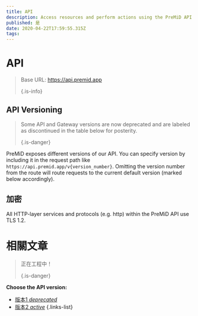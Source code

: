 ```yaml
---
title: API
description: Access resources and perform actions using the PreMiD API
published: 是
date: 2020-04-22T17:59:55.315Z
tags:
---
```


# API

> Base URL: https://api.premid.app 
> 
> {.is-info}

## API Versioning
> Some API and Gateway versions are now deprecated and are labeled as discontinued in the table below for posterity. 
> 
> {.is-danger}

PreMiD exposes different versions of our API. You can specify version by including it in the request path like `https://api.premid.app/v{version_number}`. Omitting the version number from the route will route requests to the current default version (marked below accordingly).

## 加密

All HTTP-layer services and protocols (e.g. http) within the PreMiD API use TLS 1.2.

# 相關文章
> 正在工程中！ 
> 
> {.is-danger}

**Choose the API version:**
- [版本1 *deprecated*](/dev/api/v1)
- [版本2 *active*](/dev/api/v2)
{.links-list}